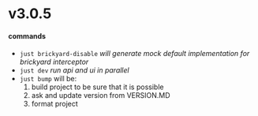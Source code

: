 # v3.0.5

#### commands

- `just brickyard-disable` _will generate mock default implementation for
  brickyard interceptor_
- `just dev` _run api and ui in parallel_
- `just bump` will be:
  1. build project to be sure that it is possible
  2. ask and update version from VERSION.MD
  3. format project

